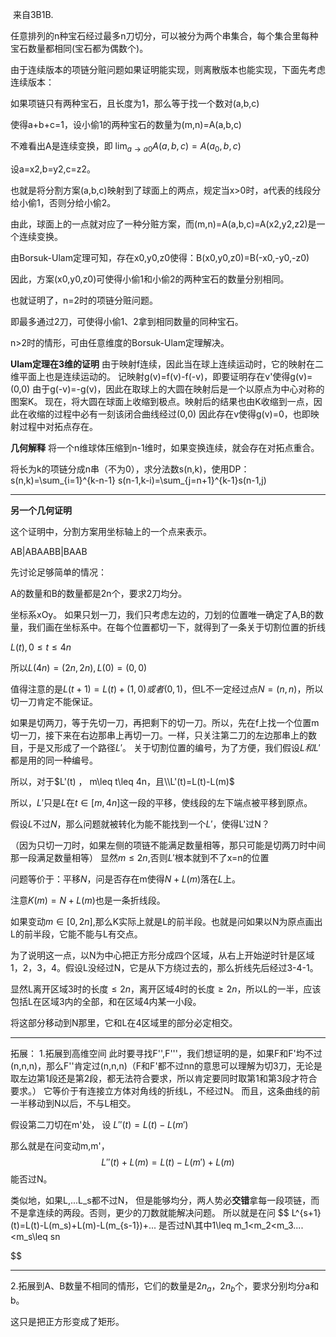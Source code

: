 ​
来自3B1B.

任意排列的n种宝石经过最多n刀切分，可以被分为两个串集合，每个集合里每种宝石数量都相同(宝石都为偶数个)。

由于连续版本的项链分赃问题如果证明能实现，则离散版本也能实现，下面先考虑连续版本：

如果项链只有两种宝石，且长度为1，那么等于找一个数对(a,b,c)

使得a+b+c=1，设小偷1的两种宝石的数量为(m,n)=A(a,b,c)

不难看出A是连续变换，即 $\lim_{a\rightarrow a0} A(a,b,c)=A(a_0,b,c)$

设a=x2,b=y2,c=z2。

也就是将分割方案(a,b,c)映射到了球面上的两点，规定当x>0时，a代表的线段分给小偷1，否则分给小偷2。

由此，球面上的一点就对应了一种分赃方案，而(m,n)=A(a,b,c)=A(x2,y2,z2)是一个连续变换。

由Borsuk-Ulam定理可知，存在x0,y0,z0使得：B(x0,y0,z0)=B(-x0,-y0,-z0)

因此，方案(x0,y0,z0)可使得小偷1和小偷2的两种宝石的数量分别相同。

也就证明了，n=2时的项链分赃问题。

即最多通过2刀，可使得小偷1、2拿到相同数量的同种宝石。

n>2时的情形，可由任意维度的Borsuk-Ulam定理解决。

**Ulam定理在3维的证明**
由于映射f连续，因此当在球上连续运动时，它的映射在二维平面上也是连续运动的。
记映射g(v)=f(v)-f(-v)，即要证明存在v'使得g(v)=(0,0)
由于g(-v)=-g(v)，因此在取球上的大圆在映射后是一个以原点为中心对称的图案K。
现在，将大圆在球面上收缩到极点。映射后的结果也由K收缩到一点，因此在收缩的过程中必有一刻该闭合曲线经过(0,0)
因此存在v使得g(v)=0，也即映射过程中对拓点存在。

​**几何解释**
将一个n维球体压缩到n-1维时，如果变换连续，就会存在对拓点重合。

将长为k的项链分成n串（不为0），求分法数s(n,k)，使用DP：
s(n,k)=\sum_{i=1}^{k-n-1} s(n-1,k-i)=\sum_{j=n+1}^{k-1}s(n-1,j)


----
**另一个几何证明**


这个证明中，分割方案用坐标轴上的一个点来表示。


AB|ABAABB|BAAB

先讨论足够简单的情况：

A的数量和B的数量都是2n个，要求2刀均分。


坐标系xOy。 如果只划一刀，我们只考虑左边的，刀划的位置唯一确定了A,B的数量，我们画在坐标系中。在每个位置都切一下，就得到了一条关于切割位置的折线

$L(t),0\leq t\leq 4n$

所以$L(4n)=(2n,2n),L(0)=(0,0)$

值得注意的是$L(t+1)=L(t)+(1,0)或者(0,1)$，但L不一定经过点$N=(n,n)$，所以切一刀肯定不能保证。


如果是切两刀，等于先切一刀，再把剩下的切一刀。所以，先在f上找一个位置m切一刀，接下来在右边那串上再切一刀。一样，只关注第二刀的左边那串上的数目，于是又形成了一个路径$L'$。
关于切割位置的编号，为了方便，我们假设$L和L'$都是用的同一种编号。

所以，对于$L'(t)  ，  m\leq t\leq 4n，且\\L'(t)=L(t)-L(m)$

所以，$L'$只是$L$在$t\in [m,4n]$这一段的平移，使线段的左下端点被平移到原点。



假设$L$不过$N$，那么问题就被转化为能不能找到一个$L'$，使得L'过N？

（因为只切一刀时，如果左侧的项链不能满足数量相等，那只可能是切两刀时中间那一段满足数量相等）
显然$m\leq 2n$,否则$L'$根本就到不了x=n的位置


问题等价于：平移$N$，问是否存在m使得$N+L(m)$落在$L$上。

注意$K(m)=N+L(m)$也是一条折线段。

如果变动$m\in[0,2n]$,那么K实际上就是L的前半段。也就是问如果以N为原点画出L的前半段，它能不能与L有交点。

为了说明这一点，以N为中心把正方形分成四个区域，从右上开始逆时针是区域1，2，3，4。假设L没经过N，它是从下方绕过去的，那么折线先后经过3-4-1。

显然L离开区域3时的长度$\leq 2n$，离开区域4时的长度$\geq 2n$，所以L的一半，应该包括L在区域3内的全部，和在区域4内某一小段。

将这部分移动到N那里，它和L在4区域里的部分必定相交。





---

拓展：
1.拓展到高维空间
此时要寻找F'',F'''，我们想证明的是，如果F和F'均不过(n,n,n)，那么F''肯定过(n,n,n)（F和F'都不过nn的意思可以理解为切3刀，无论是取左边第1段还是第2段，都无法符合要求，所以肯定要同时取第1和第3段才符合要求。）
它等价于有连接立方体对角线的折线L，不经过N。
而且，这条曲线的前一半移动到N以后，不与L相交。

假设第二刀切在m'处，
设
$L''(t)=L(t)-L(m')$

那么就是在问变动m,m'，
$$
L''(t)+L(m)=L(t)-L(m')+L(m)
$$
能否过N。

类似地，如果L,...L_s都不过N，
但是能够均分，两人势必**交错**拿每一段项链，而不是拿连续的两段。否则，更少的刀数就能解决问题。
所以就是在问
$$
L^{s+1}(t)=L(t)-L(m_s)+L(m)-L(m_{s-1})+...
是否过N\\其中1\leq m_1<m_2<m_3....<m_s\leq sn



$$

---

2.拓展到A、B数量不相同的情形，它们的数量是$2n_a，2n_b$个，要求分别均分a和b。

这只是把正方形变成了矩形。
